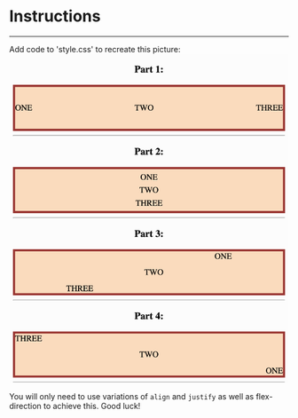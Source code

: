 # Instructions  

---

Add code to 'style.css' to recreate this picture:
![Screenshot](./assets/Screenshot.png)

You will only need to use variations of `align`
and `justify` as well as flex-direction to achieve this. Good luck!